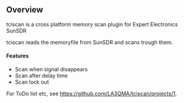 ## Overview

tciscan is a cross platform memory scan plugin for Expert Electronics SunSDR

tciscan reads the memoryfile from SunSDR and scans trough them.

#### Features
* Scan when signal disappears
* Scan after delay time
* Scan lock out

For ToDo list etc, see <https://github.com/LA3QMA/tciscan/projects/1>.

